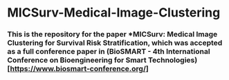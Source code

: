# MICSurv-Medical-Image-Clustering

### This is the repository for the paper *MICSurv: Medical Image Clustering for Survival Risk Stratification, which was accepted as a full conference paper in (BioSMART - 4th International Conference on Bioengineering for Smart Technologies)[https://www.biosmart-conference.org/]

